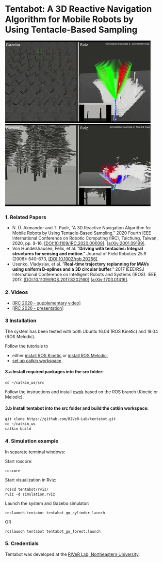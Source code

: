 # Tentabot: A 3D Reactive Navigation Algorithm for Mobile Robots by Using Tentacle-Based Sampling

[![teaser](tentabot_cylinders0.gif)](https://youtu.be/5vZSEuWUXe4) [![teaser](tentabot_forest1.gif)](https://youtu.be/5vZSEuWUXe4)

### 1. Related Papers

* N. Ü. Akmandor and T. Padir, "A 3D Reactive Navigation Algorithm for Mobile Robots by Using Tentacle-Based Sampling," 2020 Fourth IEEE International Conference on Robotic Computing (IRC), Taichung, Taiwan, 2020, pp. 9-16, [[DOI:10.1109/IRC.2020.00009]](https://doi.org/10.1109/IRC.2020.00009). [[arXiv:2001.09199]](https://arxiv.org/abs/2001.09199).
* Von Hundelshausen, Felix, et al. "**Driving with tentacles: Integral structures for sensing and motion**." Journal of Field Robotics 25.9 (2008): 640-673, [[DOI:10.1002/rob.20256]](https://doi.org/10.1002/rob.20256).
* Usenko, Vladyslav, et al. "**Real-time trajectory replanning for MAVs using uniform B-splines and a 3D circular buffer**." 2017 IEEE/RSJ International Conference on Intelligent Robots and Systems (IROS). IEEE, 2017. [[DOI:10.1109/IROS.2017.8202160]](https://doi.org/10.1109/IROS.2017.8202160) [[arXiv:1703.01416]](https://arxiv.org/abs/1703.01416).

### 2. Videos

* [[IRC 2020 - supplementary video]](https://www.youtube.com/watch?v=5vZSEuWUXe4&t)
* [[IRC 2020 - presentation]](https://youtu.be/Y5FCiJPXmlo)

### 3 Installation

The system has been tested with both Ubuntu 16.04 (ROS Kinetic) and 18.04 (ROS Melodic).

Follow the tutorials to
- either [install ROS Kinetic](http://wiki.ros.org/ROS/Installation) or [install ROS Melodic](http://wiki.ros.org/ROS/Installation),
- [set up catkin workspace](http://wiki.ros.org/ROS/Tutorials/InstallingandConfiguringROSEnvironment).

#### 3.a Install required packages into the src folder:
```
cd ~/catkin_ws/src
```
Follow the instructions and install [ewok](https://github.com/VladyslavUsenko/ewok/tree/master) based on the ROS branch (Kinetic or Melodic).

#### 3.b Install tentabot into the src folder and build the catkin workspace:
```
git clone https://github.com/RIVeR-Lab/tentabot.git
cd ~/catkin_ws
catkin build
```

### 4. Simulation example

In separate terminal windows:

Start roscore:
```
roscore
```

Start visualization in Rviz:
```
roscd tentabot/rviz/
rviz -d simulation.rviz
```

Launch the system and Gazebo simulator:
```
roslaunch tentabot tentabot_go_cylinder.launch
```
OR
```
roslaunch tentabot tentabot_go_forest.launch
```

### 5. Credentials
Tentabot was developed at the [RIVeR Lab, Northeastern University](http://robot.neu.edu/).
